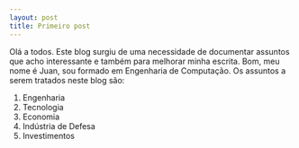 ```yaml
---
layout: post
title: Primeiro post
---
```


Olá a todos. Este blog surgiu de uma necessidade de documentar assuntos que acho interessante e também para melhorar minha escrita.
Bom, meu nome é Juan, sou formado em Engenharia de Computação. 
Os assuntos a serem tratados neste blog são:
1. Engenharia
2. Tecnologia
3. Economia
4. Indústria de Defesa
5. Investimentos
